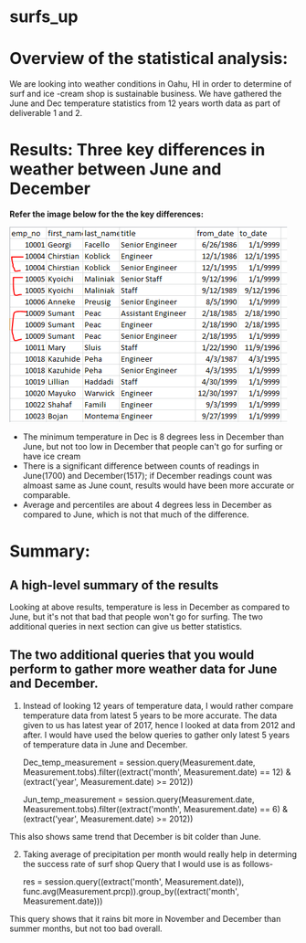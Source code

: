 # surfs_up

# Overview of the statistical analysis:
We are looking into weather conditions in Oahu, HI in order to determine of surf and ice -cream shop is sustainable business. 
We have gathered the June and Dec temperature statistics from 12 years worth data as part of deliverable 1 and 2.

# Results: Three key differences in weather between June and December

**Refer the image below for the the key differences:**

![Jun_Dec_temp](https://github.com/Meghajain84/Pewlett-Hackard-Analysis/blob/main/retirement_titles.PNG)

* The minimum temperature in Dec is 8 degrees less in December than June, but not too low in December that people can't go for surfing or have ice cream
* There is a significant difference between counts of readings in June(1700) and December(1517); if December readings count was almoast same as June count, results would have been more accurate or comparable.
* Average and percentiles are about 4 degrees less in December as compared to June, which is not that much of the difference. 

# Summary: 
## A high-level summary of the results 
Looking at above results, temperature is less in December as compared to June, but it's not that bad that people won't go for surfing. 
The two additional queries in next section can give us better statistics.

## The two additional queries that you would perform to gather more weather data for June and December.
1)  Instead of looking 12 years of temperature data, I would rather compare temperature data from latest 5 years to be more accurate. The data given to us has latest year of 2017, hence I looked at data from 2012 and after. 
I would have used the below queries to gather only latest 5 years of temperature data in June and December.

    Dec_temp_measurement = session.query(Measurement.date, Measurement.tobs).filter((extract('month', Measurement.date) == 12) & (extract('year', Measurement.date) >= 2012)) 

    Jun_temp_measurement = session.query(Measurement.date, Measurement.tobs).filter((extract('month', Measurement.date) == 6) & (extract('year', Measurement.date) >= 2012)) 

This also shows same trend that December is bit colder than June.

2) Taking average of precipitation per month would really help in determing the success rate of surf shop
Query that I would use is as follows-

    res = session.query((extract('month', Measurement.date)), func.avg(Measurement.prcp)).group_by((extract('month', Measurement.date)))

This query shows that it rains bit more in November and December than summer months, but not too bad overall. 




